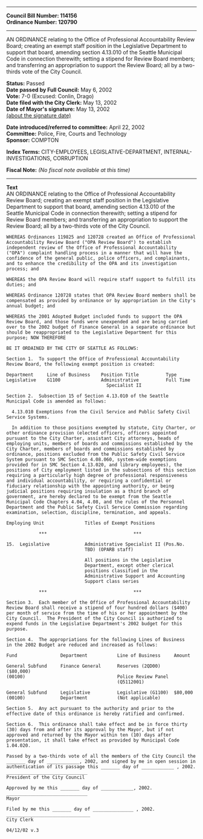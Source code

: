 * * * * *  
  
**Council Bill Number: [](#h0)[](#h2)114156**   
**Ordinance Number: 120790**  
  
* * * * *  
  
AN ORDINANCE relating to the Office of Professional Accountability Review Board; creating an exempt staff position in the Legislative Department to support that board, amending section 4.13.010 of the Seattle Municipal Code in connection therewith; setting a stipend for Review Board members; and transferring an appropriation to support the Review Board; all by a two-thirds vote of the City Council.  
  
**Status:** Passed   
**Date passed by Full Council:** May 6, 2002   
**Vote:** 7-0 (Excused: Conlin, Drago)   
**Date filed with the City Clerk:** May 13, 2002   
**Date of Mayor's signature:** May 13, 2002   
[(about the signature date)](/~public/approvaldate.htm)   
  
  
**Date introduced/referred to committee:** April 22, 2002   
**Committee:** Police, Fire, Courts and Technology   
**Sponsor:** COMPTON   
  
**Index Terms:** CITY-EMPLOYEES, LEGISLATIVE-DEPARTMENT, INTERNAL-INVESTIGATIONS, CORRUPTION  
  
**Fiscal Note:** *(No fiscal note available at this time)*  
  
* * * * *  
  
**Text**  
    AN ORDINANCE relating to the Office of Professional Accountability  
    Review Board; creating an exempt staff position in the Legislative  
    Department to support that board, amending section 4.13.010 of the  
    Seattle Municipal Code in connection therewith; setting a stipend for  
    Review Board members; and transferring an appropriation to support the  
    Review Board; all by a two-thirds vote of the City Council.  
  
    WHEREAS Ordinances 119825 and 120728 created an Office of Professional  
    Accountability Review Board ("OPA Review Board") to establish  
    independent review of the Office of Professional Accountability  
    ("OPA") complaint handling process in a manner that will have the  
    confidence of the general public, police officers, and complainants,  
    and to enhance the credibility of the OPA and its investigation  
    process; and  
  
    WHEREAS the OPA Review Board will require staff support to fulfill its  
    duties; and  
  
    WHEREAS Ordinance 120728 states that OPA Review Board members shall be  
    compensated as provided by ordinance or by appropriation in the City's  
    annual budget; and  
  
    WHEREAS the 2001 Adopted Budget included funds to support the OPA  
    Review Board, and those funds were unexpended and are being carried  
    over to the 2002 budget of Finance General in a separate ordinance but  
    should be reappropriated to the Legislative Department for this  
    purpose; NOW THEREFORE  
  
    BE IT ORDAINED BY THE CITY OF SEATTLE AS FOLLOWS:  
  
    Section 1.  To support the Office of Professional Accountability  
    Review Board, the following exempt position is created:  
  
    Department     Line of Business    Position Title          Type  
    Legislative    G1100               Administrative          Full Time  
                                         Specialist II  
  
    Section 2.  Subsection 15 of Section 4.13.010 of the Seattle  
    Municipal Code is amended as follows:  
  
      4.13.010 Exemptions from the Civil Service and Public Safety Civil  
    Service Systems.  
  
      In addition to those positions exempted by statute, City Charter, or  
    other ordinance provision (elected officers, officers appointed  
    pursuant to the City Charter, assistant City attorneys, heads of  
    employing units, members of boards and commissions established by the  
    City Charter, members of boards and commissions established by  
    ordinance, positions excluded from the Public Safety Civil Service  
    System pursuant to SMC Section 4.08.060, system-wide exemptions  
    provided for in SMC Section 4.13.020, and library employees), the  
    positions of City employment listed in the subsections of this section  
    requiring a particularly high degree of professional responsiveness  
    and individual accountability, or requiring a confidential or  
    fiduciary relationship with the appointing authority, or being  
    judicial positions requiring insulation as a third branch of  
    government, are hereby declared to be exempt from the Seattle  
    Municipal Code Chapters 4.04, 4.08, and the rules of the Personnel  
    Department and the Public Safety Civil Service Commission regarding  
    examination, selection, discipline, termination, and appeals.  
  
    Employing Unit               Titles of Exempt Positions  
  
                ***                                ***  
  
    15.  Legislative             Administrative Specialist II (Pos.No.  
                                 TBD) (OPARB staff)  
  
                                 All positions in the Legislative  
                                 Department, except other clerical  
                                 positions classified in the  
                                 Administrative Support and Accounting  
                                 Support class series  
  
                ***                                ***  
  
    Section 3.  Each member of the Office of Professional Accountability  
    Review Board shall receive a stipend of four hundred dollars ($400)  
    per month of service from the time of his or her appointment by the  
    City Council.  The President of the City Council is authorized to  
    expend funds in the Legislative Department's 2002 budget for this  
    purpose.  
  
    Section 4.  The appropriations for the following Lines of Business  
    in the 2002 Budget are reduced and increased as follows:  
  
    Fund                Department           Line of Business     Amount  
  
    General Subfund     Finance General      Reserves (2QD00)     ($80,000)  
    (00100)                                  Police Review Panel  
                                             (Q5112001)  
  
    General Subfund     Legislative          Legislative (G1100)  $80,000  
    (00100)             Department           (Not applicable)  
  
    Section 5.  Any act pursuant to the authority and prior to the  
    effective date of this ordinance is hereby ratified and confirmed.  
  
    Section 6.  This ordinance shall take effect and be in force thirty  
    (30) days from and after its approval by the Mayor, but if not  
    approved and returned by the Mayor within ten (10) days after  
    presentation, it shall take effect as provided by Municipal Code  
    1.04.020.  
  
    Passed by a two-thirds vote of all the members of the City Council the  
    _______ day of ____________, 2002, and signed by me in open session in  
    authentication of its passage this _______ day of ____________ , 2002.  
    ______________________________  
    President of the City Council  
  
    Approved by me this _______ day of ____________, 2002.  
    ______________________________  
    Mayor  
  
    Filed by me this _______ day of _______________ , 2002.  
    _______________________________  
    City Clerk  
  
    04/12/02 v.3  
